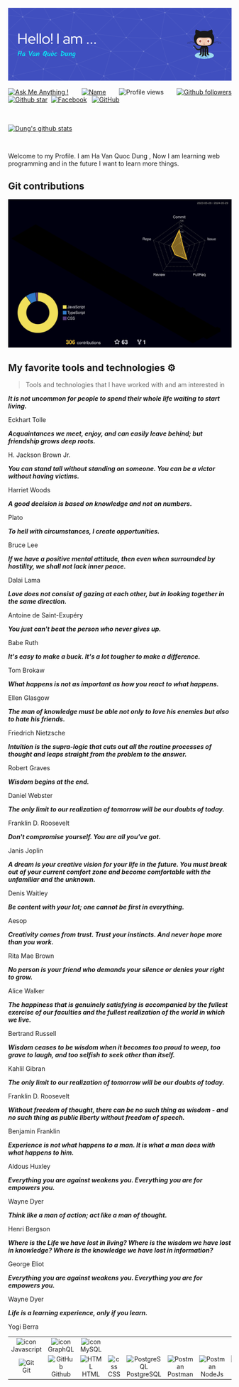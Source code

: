 ![Header](./github-header-image.png)

<div align="justify">

[![Ask Me Anything !](https://img.shields.io/badge/Ask%20me-anything-1abc9c.svg)](https://www.facebook.com/jonlnyy/)&nbsp;&nbsp;
[![Name](https://img.shields.io/badge/Ha%20Van-Quoc%20Dung-green)](https://www.facebook.com/jonlnyy/)&nbsp;&nbsp;
![Profile views](https://komarev.com/ghpvc/?username=Dung24-6&base=1000)&nbsp;&nbsp;
[![Github followers](https://img.shields.io/github/followers/Dung24-6?style=social)](https://github.com/Dung24-6?tab=followers)
[![Github star](https://img.shields.io/github/stars/Dung24-6?affiliations=OWNER&style=social)](https://github.com/Dung24-6?tab=repositories)&nbsp;
[![Facebook](https://img.shields.io/badge/Facebook-%231877F2.svg?style=for-the-badge&logo=Facebook&logoColor=white)](https://www.facebook.com/jonlnyy/)&nbsp;&nbsp;
[![GitHub](https://img.shields.io/badge/github-%23121011.svg?style=for-the-badge&logo=github&logoColor=white)](https://github.com/Dung24-6)&nbsp;&nbsp;

<br><br>
[![Dung's github stats](https://github-readme-stats.vercel.app/api?username=Dung24-6&theme=blue-green)](https://github.com/Dung24-6)
</div>

<br>



<p align="justify"> 

Welcome to my Profile. I am Ha Van Quoc Dung , Now I am learning web programming and in the future I want to learn more things.

</p>

## Git contributions
  
![](./profile-3d-contrib/profile-night-rainbow.svg)

## My favorite tools and technologies ⚙️ 

> Tools and technologies that I have worked with and am interested in

<table>
  <tr>
    <td align="center" width="96">
        <img src="https://techstack-generator.vercel.app/js-icon.svg" alt="icon" width="65" height="65" />
      <br>Javascript
    </td>
    <td align="center" width="96">
        <img src="https://techstack-generator.vercel.app/graphql-icon.svg" alt="icon" width="65" height="65" />
      <br>GraphQL
    </td>
    <td align="center" width="96">
    <img src="https://techstack-generator.vercel.app/java-icon.svg" alt="icon" width="65" height="65"/>
    <br>MySQL
  </tr>
  <tr>
    <td align="center" width="96"> 
        <img src="https://user-images.githubusercontent.com/25181517/192108372-f71d70ac-7ae6-4c0d-8395-51d8870c2ef0.png" width="48" height="48" alt="Git" />
      <br>Git
    </td>
    <td align="center" width="96">
        <img src="https://user-images.githubusercontent.com/25181517/192108374-8da61ba1-99ec-41d7-80b8-fb2f7c0a4948.png" width="48" height="48" alt="GitHub" />
      <br>Github
    </td>
    <td align="center"  width="96">
        <img src="https://skillicons.dev/icons?i=html" width="48" height="48" alt="HTML" />
      <br>HTML
    </td>
    <td align="center" width="96">
        <img src="https://skillicons.dev/icons?i=css" width="48" height="48" alt="css" />
      <br>CSS
    </td>
    <td align="center" width="96">
        <img src="https://skillicons.dev/icons?i=postgres" width="48" height="48" alt="PostgreSQL" />
      <br>PostgreSQL
    </td>
     </td>
        <td align="center" width="96">
        <img src="https://user-images.githubusercontent.com/25181517/192109061-e138ca71-337c-4019-8d42-4792fdaa7128.png" width="48" height="48" alt="Postman" />
      <br>Postman
    </td>
     </td>
        <td align="center" width="96">
        <img src="https://wiki.matbao.net/wp-content/uploads/2022/07/image-168-1024x576.png" width="48" height="48" alt="Postman"/>
      <br>NodeJs
    </td>
    <td align="center" width="96">
        <img src="https://images.viblo.asia/286c9a3f-6a38-4113-addd-7b6e43b537bf.jpg" width="48" height="48" alt="Postman"/>
      <br>mongoDB
    </td>
  </tr>
  
  <!--- [![Github star](https://img.shields.io/github/stars/Dung24-6?affiliations=OWNER%2CCOLLABORATOR%2CORGANIZATION_MEMBER&style=social)](https://github.com/Dung24-6?tab=repositories)&nbsp;&nbsp;-->







_**It is not uncommon for people to spend their whole life waiting to start living.**_

Eckhart Tolle



_**Acquaintances we meet, enjoy, and can easily leave behind; but friendship grows deep roots.**_

H. Jackson Brown Jr.

_**You can stand tall without standing on someone. You can be a victor without having victims.**_

Harriet Woods

_**A good decision is based on knowledge and not on numbers.**_

Plato

_**To hell with circumstances, I create opportunities.**_

Bruce Lee

_**If we have a positive mental attitude, then even when surrounded by hostility, we shall not lack inner peace.**_

Dalai Lama

_**Love does not consist of gazing at each other, but in looking together in the same direction.**_

Antoine de Saint-Exupéry

_**You just can't beat the person who never gives up.**_

Babe Ruth

_**It's easy to make a buck. It's a lot tougher to make a difference.**_

Tom Brokaw

_**What happens is not as important as how you react to what happens.**_

Ellen Glasgow

_**The man of knowledge must be able not only to love his enemies but also to hate his friends.**_

Friedrich Nietzsche

_**Intuition is the supra-logic that cuts out all the routine processes of thought and leaps straight from the problem to the answer.**_

Robert Graves

_**Wisdom begins at the end.**_

Daniel Webster

_**The only limit to our realization of tomorrow will be our doubts of today.**_

Franklin D. Roosevelt

_**Don't compromise yourself. You are all you've got.**_

Janis Joplin

_**A dream is your creative vision for your life in the future. You must break out of your current comfort zone and become comfortable with the unfamiliar and the unknown.**_

Denis Waitley

_**Be content with your lot; one cannot be first in everything.**_

Aesop

_**Creativity comes from trust. Trust your instincts. And never hope more than you work.**_

Rita Mae Brown

_**No person is your friend who demands your silence or denies your right to grow.**_

Alice Walker

_**The happiness that is genuinely satisfying is accompanied by the fullest exercise of our faculties and the fullest realization of the world in which we live.**_

Bertrand Russell

_**Wisdom ceases to be wisdom when it becomes too proud to weep, too grave to laugh, and too selfish to seek other than itself.**_

Kahlil Gibran

_**The only limit to our realization of tomorrow will be our doubts of today.**_

Franklin D. Roosevelt

_**Without freedom of thought, there can be no such thing as wisdom - and no such thing as public liberty without freedom of speech.**_

Benjamin Franklin

_**Experience is not what happens to a man. It is what a man does with what happens to him.**_

Aldous Huxley

_**Everything you are against weakens you. Everything you are for empowers you.**_

Wayne Dyer

_**Think like a man of action; act like a man of thought.**_

Henri Bergson

_**Where is the Life we have lost in living? Where is the wisdom we have lost in knowledge? Where is the knowledge we have lost in information?**_

George Eliot

_**Everything you are against weakens you. Everything you are for empowers you.**_

Wayne Dyer

_**Life is a learning experience, only if you learn.**_

Yogi Berra
